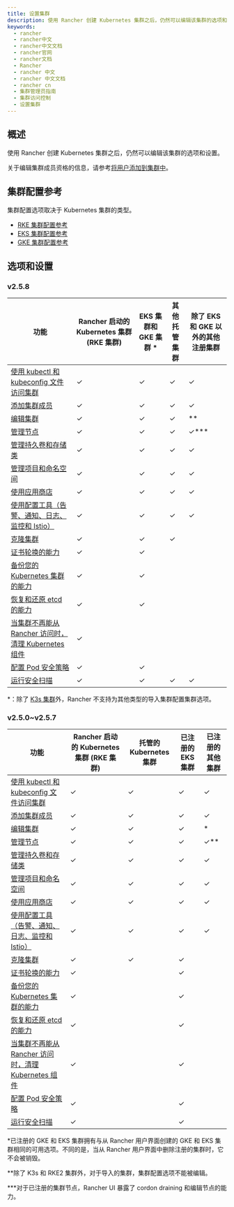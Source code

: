```yaml
---
title: 设置集群
description: 使用 Rancher 创建 Kubernetes 集群之后，仍然可以编辑该集群的选项和设置。要编辑您的集群，请打开 **全局** 视图， 确保选中 **集群** 选项卡， 然后为您要编辑的集群选择 **省略号 (...) > 编辑**
keywords:
  - rancher
  - rancher中文
  - rancher中文文档
  - rancher官网
  - rancher文档
  - Rancher
  - rancher 中文
  - rancher 中文文档
  - rancher cn
  - 集群管理员指南
  - 集群访问控制
  - 设置集群
---
```


## 概述

使用 Rancher 创建 Kubernetes 集群之后，仍然可以编辑该集群的选项和设置。

关于编辑集群成员资格的信息，请参考[将用户添加到集群中](/docs/rancher2.5/cluster-admin/cluster-access/cluster-members/)。

## 集群配置参考

集群配置选项取决于 Kubernetes 集群的类型。

- [RKE 集群配置参考](/docs/rancher2.5/cluster-admin/editing-clusters/rke-config-reference/)
- [EKS 集群配置参考](/docs/rancher2.5/cluster-admin/editing-clusters/eks-config-reference/)
- [GKE 集群配置参考](/docs/rancher2.5/cluster-admin/editing-clusters/gke-config-reference/)

## 选项和设置

### v2.5.8

| 功能                                                                                                                | Rancher 启动的 Kubernetes 集群 (RKE 集群) | EKS 集群和 GKE 集群 \* | 其他托管集群 | 除了 EKS 和 GKE 以外的其他注册集群 |
| ------------------------------------------------------------------------------------------------------------------- | ----------------------------------------- | ---------------------- | ------------ | ---------------------------------- |
| [使用 kubectl 和 kubeconfig 文件访问集群](/docs/rancher2.5/cluster-admin/cluster-access/kubectl/)             | ✓                                         | ✓                      | ✓            | ✓                                  |
| [添加集群成员](/docs/rancher2.5/cluster-admin/cluster-access/cluster-members/)                                | ✓                                         | ✓                      | ✓            | ✓                                  |
| [编辑集群](/docs/rancher2.5/cluster-admin/editing-clusters/)                                                  | ✓                                         | ✓                      | ✓            | \*\*                               |
| [管理节点](/docs/rancher2.5/cluster-admin/nodes/)                                                             | ✓                                         | ✓                      | ✓            | ✓\*\*\*                            |
| [管理持久卷和存储类](/docs/rancher2.5/cluster-admin/volumes-and-storage/)                                     | ✓                                         | ✓                      | ✓            | ✓                                  |
| [管理项目和命名空间](/docs/rancher2.5/cluster-admin/projects-and-namespaces/)                                 | ✓                                         | ✓                      | ✓            | ✓                                  |
| [使用应用商店](/docs/rancher2.5/helm-charts/)                                                                 | ✓                                         | ✓                      | ✓            | ✓                                  |
| [使用配置工具（告警、通知、日志、监控和 Istio）](#使用配置工具)                                                     | ✓                                         | ✓                      | ✓            | ✓                                  |
| [克隆集群](/docs/rancher2.5/cluster-admin/cloning-clusters/)                                                  | ✓                                         | ✓                      | ✓            |                                    |
| [证书轮换的能力](/docs/rancher2.5/cluster-admin/certificate-rotation/)                                        | ✓                                         | ✓                      |              |
| [备份您的 Kubernetes 集群的能力](/docs/rancher2.5/cluster-admin/backing-up-etcd/)                             | ✓                                         | ✓                      |              |
| [恢复和还原 etcd 的能力](/docs/rancher2.5/cluster-admin/restoring-etcd/)                                      | ✓                                         | ✓                      |              |
| [当集群不再能从 Rancher 访问时，清理 Kubernetes 组件](/docs/rancher2.5/cluster-admin/cleaning-cluster-nodes/) | ✓                                         |                        |              |
| [配置 Pod 安全策略](/docs/rancher2.5/cluster-admin/pod-security-policy/)                                      | ✓                                         | ✓                      |              |
| [运行安全扫描](/docs/rancher2.5/security/security-scan/)                                                      | ✓                                         | ✓                      | ✓            | ✓                                  |

\*：除了 [K3s 集群](/docs/rancher2/cluster-provisioning/imported-clusters/#导入的-K3s-集群的其他功能)外，Rancher 不支持为其他类型的导入集群配置集群选项。

### v2.5.0~v2.5.7

| 功能                                                                                                                | Rancher 启动的 Kubernetes 集群 (RKE 集群) | 托管的 Kubernetes 集群 | 已注册的 EKS 集群 | 已注册的其他集群 |
| ------------------------------------------------------------------------------------------------------------------- | ----------------------------------------- | ---------------------- | ----------------- | ---------------- |
| [使用 kubectl 和 kubeconfig 文件访问集群](/docs/rancher2.5/cluster-admin/cluster-access/kubectl/)             | ✓                                         | ✓                      | ✓                 | ✓                |
| [添加集群成员](/docs/rancher2.5/cluster-admin/cluster-access/cluster-members/)                                | ✓                                         | ✓                      | ✓                 | ✓                |
| [编辑集群](/docs/rancher2.5/cluster-admin/editing-clusters/)                                                  | ✓                                         | ✓                      | ✓                 | \*               |
| [管理节点](/docs/rancher2.5/cluster-admin/nodes/)                                                             | ✓                                         | ✓                      | ✓                 | ✓\*\*            |
| [管理持久卷和存储类](/docs/rancher2.5/cluster-admin/volumes-and-storage/)                                     | ✓                                         | ✓                      | ✓                 | ✓                |
| [管理项目和命名空间](/docs/rancher2.5/cluster-admin/projects-and-namespaces/)                                 | ✓                                         | ✓                      | ✓                 | ✓                |
| [使用应用商店](/docs/rancher2.5/helm-charts/)                                                                 | ✓                                         | ✓                      | ✓                 | ✓                |
| [使用配置工具（告警、通知、日志、监控和 Istio）](#使用配置工具)                                                     | ✓                                         | ✓                      | ✓                 | ✓                |
| [克隆集群](/docs/rancher2.5/cluster-admin/cloning-clusters/)                                                  | ✓                                         | ✓                      | ✓                 |                  |
| [证书轮换的能力](/docs/rancher2.5/cluster-admin/certificate-rotation/)                                        | ✓                                         |                        | ✓                 |
| [备份您的 Kubernetes 集群的能力](/docs/rancher2.5/cluster-admin/backing-up-etcd/)                             | ✓                                         |                        | ✓                 |
| [恢复和还原 etcd 的能力](/docs/rancher2.5/cluster-admin/restoring-etcd/)                                      | ✓                                         |                        | ✓                 |
| [当集群不再能从 Rancher 访问时，清理 Kubernetes 组件](/docs/rancher2.5/cluster-admin/cleaning-cluster-nodes/) | ✓                                         |                        | ✓                 |
| [配置 Pod 安全策略](/docs/rancher2.5/cluster-admin/pod-security-policy/)                                      | ✓                                         |                        | ✓                 |
| [运行安全扫描](/docs/rancher2.5/security/security-scan/)                                                      | ✓                                         |                        | ✓                 |

\*已注册的 GKE 和 EKS 集群拥有与从 Rancher 用户界面创建的 GKE 和 EKS 集群相同的可用选项。不同的是，当从 Rancher 用户界面中删除注册的集群时，它不会被销毁。

\*\*除了 K3s 和 RKE2 集群外，对于导入的集群，集群配置选项不能被编辑。

\*\*\*对于已注册的集群节点，Rancher UI 暴露了 cordon draining 和编辑节点的能力。
